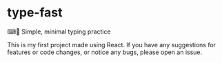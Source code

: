 # type-fast

⌨💨 Simple, minimal typing practice

This is my first project made using React. If you have any suggestions for
features or code changes, or notice any bugs, please open an issue.

